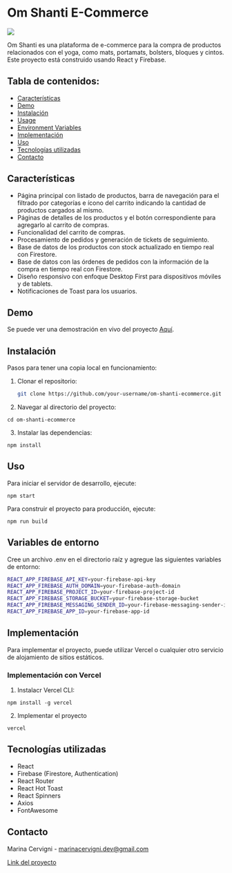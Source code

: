 # Om Shanti E-Commerce

![](https://i.ibb.co/L0jsBj6/img-logo-YT.png)

Om Shanti es una plataforma de e-commerce para la compra de productos relacionados con el yoga, como mats, portamats, bolsters, bloques y cintos. Este proyecto está construido usando React y Firebase.

## Tabla de contenidos:

- [Características](#características)
- [Demo](#demo)
- [Instalación](#instalación)
- [Usage](#usage)
- [Environment Variables](#variables-de-entorno)
- [Implementación](#implementacion)
- [Uso](#uso)
- [Tecnologías utilizadas](#tecnologias-utilizadas)
- [Contacto](#contacto)

## Características

- Página principal con listado de productos, barra de navegación para el filtrado por categorías e ícono del carrito indicando la cantidad de productos cargados al mismo.
- Páginas de detalles de los productos y el botón correspondiente para agregarlo al carrito de compras.
- Funcionalidad del carrito de compras.
- Procesamiento de pedidos y generación de tickets de seguimiento.
- Base de datos de los productos con stock actualizado en tiempo real con Firestore.
- Base de datos con las órdenes de pedidos con la información de la compra en tiempo real con Firestore.
- Diseño responsivo con enfoque Desktop First para dispositivos móviles y de tablets.
- Notificaciones de Toast para los usuarios.

## Demo

Se puede ver una demostración en vivo del proyecto [Aquí](https://proyecto-e-commerce-om-shanti.vercel.app/).

## Instalación

Pasos para tener una copia local en funcionamiento:

1. Clonar el repositorio:
   ```sh
   git clone https://github.com/your-username/om-shanti-ecommerce.git
   ```
2. Navegar al directorio del proyecto:
```
cd om-shanti-ecommerce
```
3. Instalar las dependencias:
```
npm install
```
## Uso

Para iniciar el servidor de desarrollo, ejecute:
```
npm start
```
Para construir el proyecto para producción, ejecute:
```
npm run build
```
## Variables de entorno

Cree un archivo .env en el directorio raíz y agregue las siguientes variables de entorno:
```sh
REACT_APP_FIREBASE_API_KEY=your-firebase-api-key
REACT_APP_FIREBASE_AUTH_DOMAIN=your-firebase-auth-domain
REACT_APP_FIREBASE_PROJECT_ID=your-firebase-project-id
REACT_APP_FIREBASE_STORAGE_BUCKET=your-firebase-storage-bucket
REACT_APP_FIREBASE_MESSAGING_SENDER_ID=your-firebase-messaging-sender-id
REACT_APP_FIREBASE_APP_ID=your-firebase-app-id
```

## Implementación

Para implementar el proyecto, puede utilizar Vercel o cualquier otro servicio de alojamiento de sitios estáticos.

### Implementación con Vercel

1. Instalacr Vercel CLI:
```
npm install -g vercel
```

2. Implementar el proyecto
```
vercel
```

## Tecnologías utilizadas

- React
- Firebase (Firestore, Authentication)
- React Router
- React Hot Toast
- React Spinners
- Axios
- FontAwesome

## Contacto
Marina Cervigni - marinacervigni.dev@gmail.com

[Link del proyecto](https://github.com/your-username/om-shanti-ecommerce)

